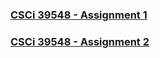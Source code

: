 ### [CSCi 39548 - Assignment 1](https://jersonsalazar.github.io/assignment-1/)
### [CSCi 39548 - Assignment 2](https://jersonsalazar.github.io/assignment-2/)
